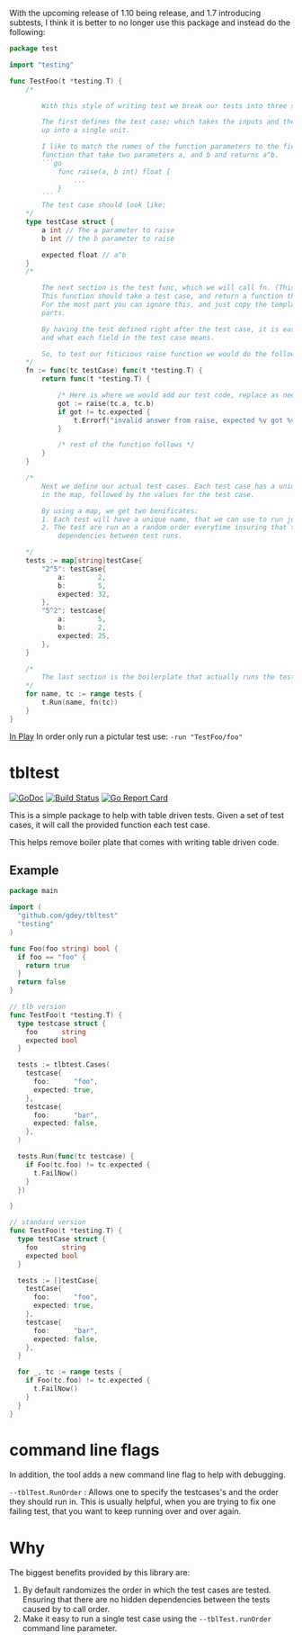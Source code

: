 With the upcoming release of 1.10 being release, and 1.7 introducing subtests, I think it is better to no longer use this package and instead do the following:

```go
package test

import "testing"

func TestFoo(t *testing.T) {
	/*

		With this style of writing test we break our tests into three sections.

		The first defines the test case; which takes the inputs and the expected outputs and wraps them
		up into a single unit.

		I like to match the names of the function parameters to the field names. Say you are testing a
		function that take two parameters a, and b and returns a^b.
		```go
			func raise(a, b int) float {
				...
			}
		```
		The test case should look like:
	*/
	type testCase struct {
		a int // The a parameter to raise
		b int // the b parameter to raise

		expected float // a^b
	}
	/*

		The next section is the test func, which we will call fn. (This will be a curried function.)
		This function should take a test case, and return a function that will actually run the test.
		For the most part you can ignore this, and just copy the template below; filling the the necessary
		parts.

		By having the test defined right after the test case, it is easy to see what the test is doing,
		and what each field in the test case means.

		So, to test our fiticious raise function we would do the following:
	*/
	fn := func(tc testCase) func(t *testing.T) {
		return func(t *testing.T) {

			/* Here is where we would add our test code, replace as needed for your own functions. */
			got := raise(tc.a, tc.b)
			if got != tc.expected {
				t.Errorf("invalid answer from raise, expected %v got %v", tc.expected, got)
			}

			/* rest of the function follows */
		}
	}

	/*
		Next we define our actual test cases. Each test case has a unique name, which is the key
		in the map, followed by the values for the test case.

		By using a map, we get two benificates:
		1. Each test will have a unique name, that we can use to run just that test.
		2. The test are run an a random order everytime insuring that there aren't an
			dependencies between test runs.

	*/
	tests := map[string]testCase{
		"2^5": testCase{
			a:        2,
			b:        5,
			expected: 32,
		},
		"5^2": testcase{
			a:        5,
			b:        2,
			expected: 25,
		},
	}

	/*
		The last section is the boilerplate that actually runs the tests.
	*/
	for name, tc := range tests {
		t.Run(name, fn(tc))
	}
}
```
[In Play](https://goplay.space/#nPwUJ2M78pv)
In order only run a pictular test use: `-run "TestFoo/foo"`

# tbltest

[![GoDoc](https://godoc.org/github.com/gdey/tbl?status.svg)](https://godoc.org/github.com/gdey/tbl) [![Build Status](https://travis-ci.org/gdey/tbltest.svg?branch=master)](https://travis-ci.org/gdey/tbltest)
[![Go Report Card](https://goreportcard.com/badge/github.com/gdey/tbltest)](https://goreportcard.com/report/github.com/gdey/tbltest)

This is a simple package to help with table driven tests. Given a set
of test cases, it will call the provided function each test case.

This helps remove boiler plate that comes with writing table driven code.

## Example

```go
package main

import (
  "github.com/gdey/tbltest"
  "testing"
)

func Foo(foo string) bool {
  if foo == "foo" {
    return true
  }
  return false
}

// tlb version
func TestFoo(t *testing.T) {
  type testcase struct {
    foo      string
    expected bool
  }

  tests := tlbtest.Cases(
    testcase{
      foo:      "foo",
      expected: true,
    },
    testcase{
      foo:      "bar",
      expected: false,
    },
  )

  tests.Run(func(tc testcase) {
    if Foo(tc.foo) != tc.expected {
      t.FailNow()
    }
  })

}

// standard version
func TestFoo(t *testing.T) {
  type testCase struct {
    foo      string
    expected bool
  }

  tests := []testCase{
    testCase{
      foo:      "foo",
      expected: true,
    },
    testcase{
      foo:      "bar",
      expected: false,
    },
  }

  for _, tc := range tests {
    if Foo(tc.foo) != tc.expected {
      t.FailNow()
    }
  }
}

```

# command line flags

In addition, the tool adds a new command line flag to help with debugging.

`--tblTest.RunOrder` : Allows one to specify the testcases's and the order they should run in.
This is usually helpful, when you are trying to fix one failing test, that you want to keep running
over and over again.

# Why

The biggest benefits provided by this library are:

1. By default randomizes the order in which the test cases are tested. Ensuring that there are no hidden dependencies between the tests caused by to call order.
2. Make it easy to run a single test case using the `--tblTest.runOrder` command line parameter.

